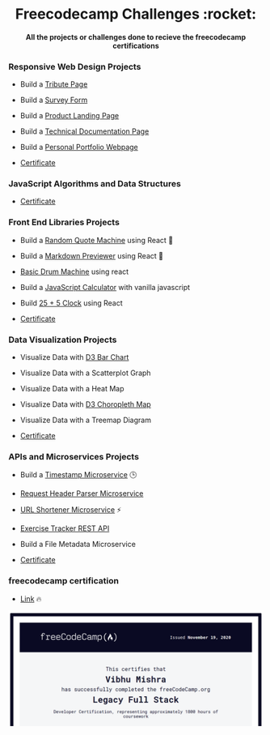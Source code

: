<h1 align='center'>Freecodecamp Challenges :rocket:</h1>
<h4 align ='center'>All the projects or challenges done to recieve the freecodecamp certifications</h4>


### Responsive Web Design Projects

* Build a [Tribute Page](https://codepen.io/Mishra121/pen/xxwYMyG)

* Build a [Survey Form](https://codepen.io/Mishra121/pen/NWGymMR)

* Build a [Product Landing Page](https://codepen.io/Mishra121/pen/oNjERKY) 

* Build a [Technical Documentation Page](https://codepen.io/Mishra121/pen/wvKmLjQ) 

* Build a [Personal Portfolio Webpage](https://codepen.io/Mishra121/pen/GRpxVdb)

* [Certificate](https://www.freecodecamp.org/certification/mishra121/responsive-web-design)


### JavaScript Algorithms and Data Structures 

* [Certificate](https://www.freecodecamp.org/certification/mishra121/javascript-algorithms-and-data-structures)


### Front End Libraries Projects

* Build a [Random Quote Machine](https://codepen.io/Mishra121/full/jOqKadZ) using React :dizzy:

* Build a [Markdown Previewer](https://codepen.io/Mishra121/pen/BaKOaBe) using React :memo:

* [Basic Drum Machine](https://codepen.io/Mishra121/pen/eYZQMxB) using react

* Build a [JavaScript Calculator](https://codepen.io/Mishra121/full/yLOwwQG) with vanilla javascript 

* Build [25 + 5 Clock](https://codepen.io/Mishra121/full/BazaMwd) using React

* [Certificate](https://www.freecodecamp.org/certification/mishra121/front-end-libraries)


### Data Visualization Projects

* Visualize Data with [D3 Bar Chart](https://codepen.io/Mishra121/full/xxOOYQX)

* Visualize Data with a Scatterplot Graph

* Visualize Data with a Heat Map

* Visualize Data with [D3 Choropleth Map](https://codepen.io/Mishra121/pen/rNLbVaZ)

* Visualize Data with a Treemap Diagram

* [Certificate](https://www.freecodecamp.org/certification/mishra121/data-visualization)


### APIs and Microservices Projects

* Build a [Timestamp Microservice](https://repl.it/@Mishra121/boilerplate-project-timestamp) :clock3:

* [Request Header Parser Microservice](https://repl.it/@Mishra121/boilerplate-project-headerparser)

* [URL Shortener Microservice](https://repl.it/@Mishra121/boilerplate-project-urlshortener) :zap:

* [Exercise Tracker REST API](https://repl.it/@Mishra121/boilerplate-project-exercisetracker#README.md)

* Build a File Metadata Microservice

* [Certificate](https://www.freecodecamp.org/certification/mishra121/apis-and-microservices)


### freecodecamp certification

* [Link](https://www.freecodecamp.org/certification/mishra121/full-stack) :fire:

![Certificate image](./img/fccscreen.png)